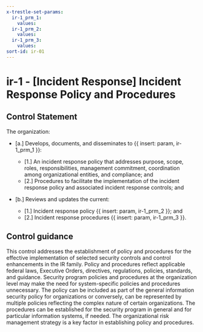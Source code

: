 ```yaml
---
x-trestle-set-params:
  ir-1_prm_1:
    values:
  ir-1_prm_2:
    values:
  ir-1_prm_3:
    values:
sort-id: ir-01
---
```


# ir-1 - \[Incident Response\] Incident Response Policy and Procedures

## Control Statement

The organization:

- \[a.\] Develops, documents, and disseminates to {{ insert: param, ir-1_prm_1 }}:

  - \[1.\] An incident response policy that addresses purpose, scope, roles, responsibilities, management commitment, coordination among organizational entities, and compliance; and
  - \[2.\] Procedures to facilitate the implementation of the incident response policy and associated incident response controls; and

- \[b.\] Reviews and updates the current:

  - \[1.\] Incident response policy {{ insert: param, ir-1_prm_2 }}; and
  - \[2.\] Incident response procedures {{ insert: param, ir-1_prm_3 }}.

## Control guidance

This control addresses the establishment of policy and procedures for the effective implementation of selected security controls and control enhancements in the IR family. Policy and procedures reflect applicable federal laws, Executive Orders, directives, regulations, policies, standards, and guidance. Security program policies and procedures at the organization level may make the need for system-specific policies and procedures unnecessary. The policy can be included as part of the general information security policy for organizations or conversely, can be represented by multiple policies reflecting the complex nature of certain organizations. The procedures can be established for the security program in general and for particular information systems, if needed. The organizational risk management strategy is a key factor in establishing policy and procedures.
